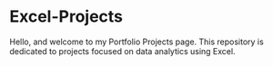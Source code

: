 # Excel-Projects
Hello, and welcome to my Portfolio Projects page. This repository is dedicated to projects focused on data analytics using Excel.


